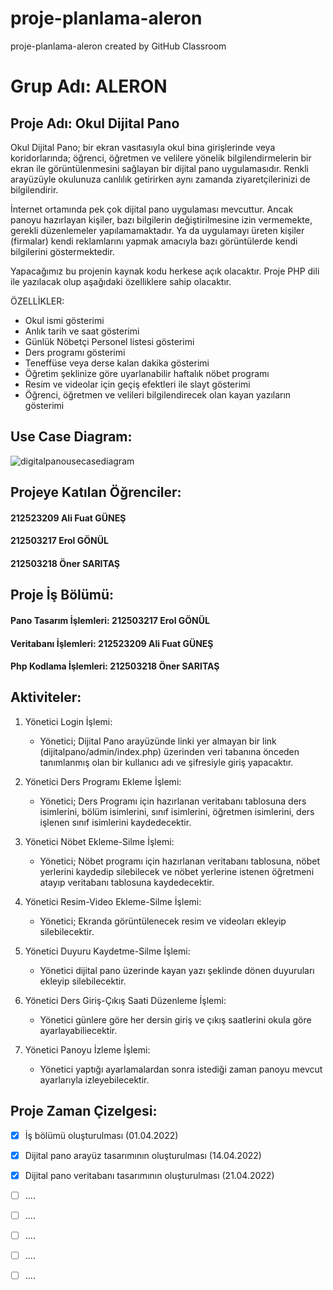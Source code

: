 # proje-planlama-aleron
proje-planlama-aleron created by GitHub Classroom


# Grup Adı: ALERON
## Proje Adı: Okul Dijital Pano


Okul Dijital Pano; bir ekran vasıtasıyla okul bina girişlerinde veya koridorlarında; öğrenci, öğretmen ve velilere yönelik bilgilendirmelerin bir ekran ile görüntülenmesini sağlayan bir dijital pano uygulamasıdır. Renkli arayüzüyle okulunuza canlılık getirirken aynı zamanda ziyaretçilerinizi de bilgilendirir.

İnternet ortamında pek çok dijital pano uygulaması mevcuttur. Ancak panoyu hazırlayan kişiler, bazı bilgilerin değiştirilmesine izin vermemekte, gerekli düzenlemeler yapılamamaktadır. Ya da uygulamayı üreten kişiler (firmalar) kendi reklamlarını yapmak amacıyla bazı görüntülerde kendi bilgilerini göstermektedir. 

Yapacağımız bu projenin kaynak kodu herkese açık olacaktır. Proje PHP dili ile yazılacak olup aşağıdaki özelliklere sahip olacaktır.

ÖZELLİKLER:
* Okul ismi gösterimi
* Anlık tarih ve saat gösterimi
* Günlük Nöbetçi Personel listesi gösterimi
* Ders programı gösterimi
* Teneffüse veya derse kalan dakika gösterimi
* Öğretim şeklinize göre uyarlanabilir haftalık nöbet programı
* Resim ve videolar için geçiş efektleri ile slayt gösterimi
* Öğrenci, öğretmen ve velileri bilgilendirecek olan kayan yazıların gösterimi

## Use Case Diagram:

![digitalpanousecasediagram](https://user-images.githubusercontent.com/101043439/161330791-af3e0f8b-20fe-41fc-bb72-6bcc0d6848e4.jpg)


## Projeye Katılan Öğrenciler:
#### 212523209 Ali Fuat GÜNEŞ 
#### 212503217 Erol GÖNÜL
#### 212503218 Öner SARITAŞ


## Proje İş Bölümü:
#### Pano Tasarım İşlemleri: 212503217 Erol GÖNÜL
#### Veritabanı İşlemleri: 212523209 Ali Fuat GÜNEŞ
#### Php Kodlama İşlemleri: 212503218 Öner SARITAŞ


## Aktiviteler:
1. Yönetici Login İşlemi:
   - Yönetici; Dijital Pano arayüzünde linki yer almayan bir link (dijitalpano/admin/index.php) üzerinden veri tabanına önceden tanımlanmış olan bir kullanıcı adı ve şifresiyle giriş yapacaktır. 

2. Yönetici Ders Programı Ekleme İşlemi:
   - Yönetici; Ders Programı için hazırlanan veritabanı tablosuna ders isimlerini, bölüm isimlerini, sınıf isimlerini, öğretmen isimlerini, ders işlenen sınıf isimlerini kaydedecektir.

3. Yönetici Nöbet Ekleme-Silme İşlemi:
   - Yönetici; Nöbet programı için hazırlanan veritabanı tablosuna, nöbet yerlerini kaydedip silebilecek ve nöbet yerlerine istenen öğretmeni atayıp veritabanı tablosuna kaydedecektir.

4. Yönetici Resim-Video Ekleme-Silme İşlemi:
   - Yönetici; Ekranda görüntülenecek resim ve videoları ekleyip silebilecektir.

5. Yönetici Duyuru Kaydetme-Silme İşlemi:
   - Yönetici dijital pano üzerinde kayan yazı şeklinde dönen duyuruları ekleyip silebilecektir.

6. Yönetici Ders Giriş-Çıkış Saati Düzenleme İşlemi:
   - Yönetici günlere göre her dersin giriş ve çıkış saatlerini okula göre ayarlayabiliecektir.

7. Yönetici Panoyu İzleme İşlemi:
   - Yönetici yaptığı ayarlamalardan sonra istediği zaman panoyu mevcut ayarlarıyla izleyebilecektir.


## Proje Zaman Çizelgesi:
- [x] İş bölümü oluşturulması (01.04.2022)
- [x] Dijital pano arayüz tasarımının oluşturulması (14.04.2022)
- [x] Dijital pano veritabanı tasarımının oluşturulması (21.04.2022)
- [ ] ....
- [ ] ....
- [ ] ....
- [ ] ....
- [ ] ....


